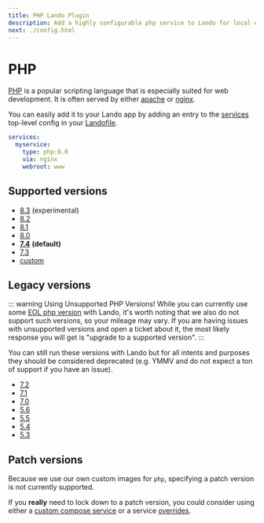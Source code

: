 ```yaml
---
title: PHP Lando Plugin
description: Add a highly configurable php service to Lando for local development with all the power of Docker and Docker Compose; comes with composer, xdebug and multiple versions for lols.
next: ./config.html
---
```


# PHP

[PHP](https://www.php.net/) is a popular scripting language that is especially suited for web development. It is often served by either [apache](https://docs.lando.dev/plugins/apache/) or [nginx](https://docs.lando.dev/plugins/nginx/).

You can easily add it to your Lando app by adding an entry to the [services](https://docs.lando.dev/core/v3/services/lando.html) top-level config in your [Landofile](https://docs.lando.dev/core/v3).

```yaml
services:
  myservice:
    type: php:8.0
    via: nginx
    webroot: www
```

## Supported versions

*   [8.3](https://hub.docker.com/r/devwithlando/php) (experimental)
*   [8.2](https://hub.docker.com/r/devwithlando/php)
*   [8.1](https://hub.docker.com/r/devwithlando/php)
*   [8.0](https://hub.docker.com/r/devwithlando/php)
*   **[7.4](https://hub.docker.com/r/devwithlando/php)** **(default)**
*   [7.3](https://hub.docker.com/r/devwithlando/php)
*   [custom](https://docs.lando.dev/core/v3/services/lando.html#overrides)

## Legacy versions

::: warning Using Unsupported PHP Versions!
While you can currently use some [EOL php version](https://www.php.net/supported-versions.php) with Lando, it's worth noting that we also do not support such versions, so your mileage may vary. If you are having issues with unsupported versions and open a ticket about it, the most likely response you will get is "upgrade to a supported version".
:::

You can still run these versions with Lando but for all intents and purposes they should be considered deprecated (e.g. YMMV and do not expect a ton of support if you have an issue).

*   [7.2](https://hub.docker.com/r/devwithlando/php)
*   [7.1](https://hub.docker.com/r/devwithlando/php)
*   [7.0](https://hub.docker.com/r/devwithlando/php)
*   [5.6](https://hub.docker.com/r/devwithlando/php)
*   [5.5](https://hub.docker.com/r/devwithlando/php)
*   [5.4](https://hub.docker.com/r/devwithlando/php)
*   [5.3](https://hub.docker.com/r/devwithlando/php)

## Patch versions

Because we use our own custom images for `php`, specifying a patch version is not currently supported.

If you **really** need to lock down to a patch version, you could consider using either a [custom compose service](https://docs.lando.dev/plugins/compose) or a service [overrides](https://docs.lando.dev/core/v3/services/lando.html#overrides).

